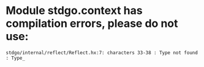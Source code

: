 # Module stdgo.context has compilation errors, please do not use:
```
stdgo/internal/reflect/Reflect.hx:7: characters 33-38 : Type not found : Type_

```

